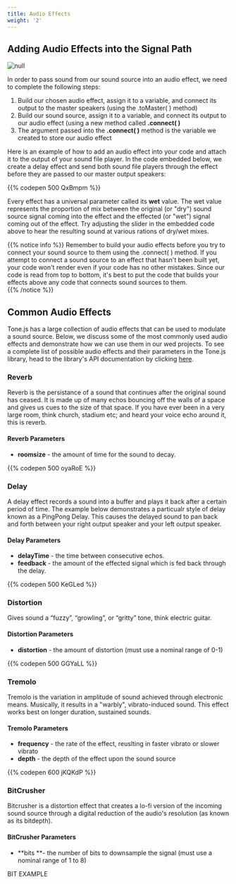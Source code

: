 ```yaml
---
title: Audio Effects
weight: '2'
---
```

## Adding Audio Effects into the Signal Path

![null](/images/uploads/effects_pathway.png)

In order to pass sound from our sound source into an audio effect, we need to complete the following steps: 

1. Build our chosen audio effect, assign it to a variable, and connect its output to the master speakers (using the .toMaster( ) method)
2. Build our sound source, assign it to a variable, and connect its output to our audio effect (using a new method called **.connect( )**
3. The argument passed into the **.connect( )** method is the variable we created to store our audio effect 

Here is an example of how to add an audio effect into your code and attach it to the output of your sound file player. In the code embedded below, we create a delay effect and send both sound file players through the effect before they are passed to our master output speakers:

{{% codepen 500 QxBmpm %}}

Every effect has a universal parameter called its **wet** value. The wet value  represents the proportion of mix between the original (or "dry") sound source signal coming into the effect and the effected (or "wet") signal coming out of the effect. Try adjusting the slider in the embedded code above to hear the resulting sound at various rations of dry/wet mixes.

{{% notice info %}}
Remember to build your audio effects before you try to connect your sound source to them using the .connect( ) method. If you attempt to connect a sound source to an effect that hasn't been built yet, your code won't render  even if your code has no other mistakes. Since our code is read from top to bottom, it's best to put the code that builds your effects above any code that connects sound sources to them.\
{{% /notice %}}

## Common Audio Effects

Tone.js has a large collection of audio effects that can be used to modulate a sound source. Below, we discuss some of the most commonly used audio effects and demonstrate how we can use them in our wed projects. To see a complete list of possible audio effects and their parameters in the Tone.js library, head to the library's API documentation by clicking [here](https://tonejs.github.io/docs/).

### Reverb

Reverb is the persistance of a sound that continues after the original sound has ceased. It is made up of many echos bouncing off the walls of a space and gives us cues to the size of that space. If you have ever been in a very large room, think church, stadium etc; and heard your voice echo around it, this is reverb.

#### Reverb Parameters

* **roomsize** - the amount of time for the sound to decay.

{{% codepen 500 oyaRoE %}}

### Delay

A delay effect records a sound into a buffer and plays it back after a certain period of time. The example below demonstrates a particualr style of delay known as a PingPong Delay. This causes the delayed sound to pan back and forth between your right output speaker and your left output speaker.

#### Delay Parameters

* **delayTime** - the time between consecutive echos.
* **feedback** - the amount of the effected signal which is fed back through the delay.

{{% codepen 500 KeGLed %}}

### Distortion

Gives sound a “fuzzy”, “growling”, or “gritty” tone, think electric guitar.

#### Distortion Parameters

* **distortion** - the amount of distortion (must use a nominal range of 0-1)

{{% codepen 500 GGYaLL %}}

### Tremolo

Tremolo is the variation in amplitude of sound achieved through electronic means. Musically, it results in a "warbly", vibrato-induced sound. This effect works best on longer duration, sustained sounds.

#### Tremolo Parameters

* **frequency** - the rate of the effect, reuslting in faster vibrato or slower vibrato
* **depth** - the depth of the effect upon the sound source

 {{% codepen 600 jKQKdP %}}

### BitCrusher

Bitcrusher is a distortion effect that creates a lo-fi version of the incoming sound source through a digital reduction of the audio's resolution (as known as its bitdepth). 

#### BitCrusher Parameters

* **bits **- the number of bits to downsample the signal (must use a nominal range of 1 to 8)

BIT EXAMPLE
